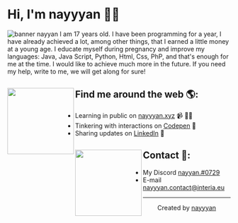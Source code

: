 
# Hi, I'm nayyyan 👋🏾

<img src="https://cdn.discordapp.com/attachments/962098120710303784/992406926417727488/header.png" alt="banner nayyan">
I am 17 years old. I have been programming for a year, I have already achieved a lot, among other things, that I earned a little money at a young age. I educate myself during pregnancy and improve my languages: Java, Java Script, Python, Html, Css, PhP, and that's enough for me at the time. I would like to achieve much more in the future. If you need my help, write to me, we will get along for sure!


## Find me around the web 🌎: <a href="https://github.com/sponsors/nayyyan"><img align="left" width="150" height="150" src="https://cdn.discordapp.com/attachments/962098120710303784/992407078687756318/octocat-1656677435971.png"></a>
- Learning in public on <a href="https://nayyyan.xyz">nayyyan.xyz</a> 📹 ✍🏾
- Tinkering with interactions on <a href="https://codepen.io/nayyyan"> Codepen</a> 🏓
- Sharing updates on <a href="https://www.linkedin.com/in/nayyyan/">LinkedIn</a> 💼

## Contact 💼: <img align="left" width="150" height="150" src="https://octodex.github.com/images/jetpacktocat.png"></a>
- My Discord <a href="https://discord.com/">nayyan.#0729</a>
- E-mail <a href="https://interia.pl/">nayyyan.contact@interia.eu</a>


----
<div align="center">Created by <a href="127.0.0" target="_blank">nayyyan</a></div>
